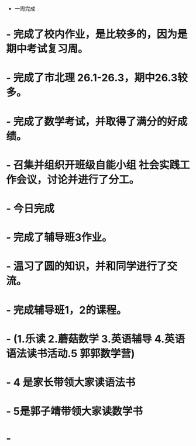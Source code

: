 - 一周完成
# 	- 完成了校内作业，是比较多的，因为是期中考试复习周。
# 	- 完成了市北理 26.1-26.3，期中26.3较多。
# 	- 完成了数学考试，并取得了满分的好成绩。
# 	- 召集并组织开班级自能小组 社会实践工作会议，讨论并进行了分工。
# - 今日完成
# 	- 完成了辅导班3作业。
# 	- 温习了圆的知识，并和同学进行了交流。
# 	- 完成辅导班1，2的课程。
# - (1.乐读 2.蘑菇数学  3.英语辅导  4.英语语法读书活动.5 郭郭数学营)
# 	- 4 是家长带领大家读语法书
# 	- 5是郭子靖带领大家读数学书
# -